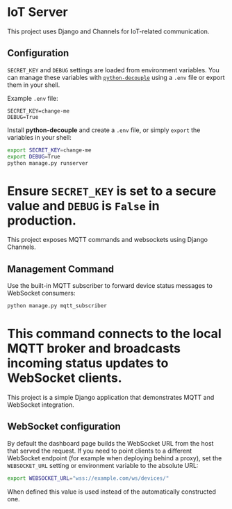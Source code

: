 # IoT Server

This project uses Django and Channels for IoT-related communication.

## Configuration

`SECRET_KEY` and `DEBUG` settings are loaded from environment variables. You can manage these variables with [`python-decouple`](https://github.com/henriquebastos/python-decouple) using a `.env` file or export them in your shell.

Example `.env` file:

```
SECRET_KEY=change-me
DEBUG=True
```

Install **python-decouple** and create a `.env` file, or simply `export` the variables in your shell:

```bash
export SECRET_KEY=change-me
export DEBUG=True
python manage.py runserver
```

Ensure `SECRET_KEY` is set to a secure value and `DEBUG` is `False` in production.
=======
This project exposes MQTT commands and websockets using Django Channels.

## Management Command

Use the built-in MQTT subscriber to forward device status messages to WebSocket consumers:

```bash
python manage.py mqtt_subscriber
```

This command connects to the local MQTT broker and broadcasts incoming status updates to WebSocket clients.
=======
This project is a simple Django application that demonstrates MQTT and WebSocket integration.

## WebSocket configuration

By default the dashboard page builds the WebSocket URL from the host that
served the request. If you need to point clients to a different WebSocket
endpoint (for example when deploying behind a proxy), set the `WEBSOCKET_URL`
setting or environment variable to the absolute URL:

```bash
export WEBSOCKET_URL="wss://example.com/ws/devices/"
```

When defined this value is used instead of the automatically constructed one.

